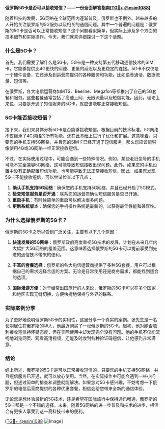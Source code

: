 **俄罗斯5G卡是否可以接收短信？——一份全面解答指南[[TG💪+ @esim1088](https://t.me/s/esim1088)]**

随着科技的发展，5G网络在全球范围内逐渐普及，俄罗斯也不例外。越来越多的人开始关注俄罗斯的5G服务以及相关的通信问题。其中一个普遍的问题是：俄罗斯的5G卡是否可以正常接收短信？这个问题看似简单，但实际上涉及多个方面的技术细节和实际操作。今天，我们就来详细探讨一下这个话题。

### 什么是5G卡？

首先，我们需要了解什么是5G卡。5G卡是一种支持第五代移动通信技术的SIM卡，它能够提供比4G更快的网速、更低的延迟以及更稳定的连接。5G卡不仅仅是一个硬件设备，它还涉及到运营商提供的各种服务和功能，比如语音通话、数据流量、短信等。

在俄罗斯，各大电信运营商如MTS、Beeline、Megafon等都推出了自己的5G套餐和服务。这些套餐通常包括了高速上网、无限流量以及短信功能。因此，理论上来说，只要是开通了短信服务的5G卡，就应该能够正常接收短信。

### 5G卡能否接收短信？

接下来，我们来具体分析5G卡是否能够接收短信。根据目前的技术标准，5G网络不仅继承了4G网络的所有功能，还在此基础上进行了优化和扩展。这意味着，只要您的手机支持5G网络，并且您的SIM卡已经开通了短信服务，那么您应该能够像使用4G或3G网络一样正常接收短信。

不过，在实际使用过程中，可能会遇到一些特殊情况。例如，某些老旧型号的手机可能不完全兼容5G网络，这可能导致短信接收出现问题。此外，如果您的手机设置中没有正确配置短信功能，也可能导致无法正常接收短信。因此，如果您发现5G卡不能接收短信，可以尝试检查以下几点：

1. **确认手机支持5G网络**：确保您的手机支持5G网络，并且已经开启了5G模式。
2. **检查短信服务是否开通**：联系您的运营商确认短信服务是否已开通。
3. **重启手机**：有时候简单的重启可以解决很多问题。
4. **更新系统版本**：确保您的手机操作系统是最新的，以获得最佳性能和兼容性。

### 为什么选择俄罗斯的5G卡？

俄罗斯的5G卡之所以受到广泛关注，主要有以下几个原因：

1. **快速发展的5G网络**：俄罗斯政府高度重视5G技术的发展，计划在未来几年内大幅扩大5G网络的覆盖范围。这意味着选择俄罗斯的5G卡可以提前享受到先进的通信技术带来的便利。
   
2. **丰富的套餐选择**：俄罗斯的各大电信运营商提供了多种5G套餐，用户可以根据自己的需求选择合适的方案。无论是日常使用还是商务需求，都能找到适合的选项。

3. **国际漫游方便**：对于经常出国旅行的人来说，俄罗斯的5G卡可以在多个国家和地区实现无缝切换，方便快捷地保持与外界的联系。

### 实际案例分享

为了更好地说明俄罗斯5G卡的实用性，这里分享一个真实的案例。张先生是一名长期居住在俄罗斯的华人，他最近购买了一张俄罗斯的5G卡。起初，他对能否顺利接收短信持怀疑态度，但在实际使用中却发现完全没有问题。他的手机不仅能流畅地浏览网页、观看高清视频，还能及时收到各种验证码短信，让他感到非常满意。

### 结论

综上所述，俄罗斯的5G卡是可以正常接收短信的。只要您的手机支持5G网络，并且短信服务已开通，就可以放心使用。当然，在实际操作中可能会遇到一些小问题，但通过简单的排查和调整就能解决。如果您对5G卡感兴趣，不妨考虑一下俄罗斯的电信运营商提供的各种优惠套餐，相信会给您带来全新的通信体验。

无论您是想体验最新的5G技术，还是希望在国际旅行中保持通讯畅通，俄罗斯的5G卡都是一个不错的选择。未来，随着5G网络的进一步普及和技术的进步，相信会有更多人享受到这一高科技带来的便利。

[[TG💪+ @esim1088](https://t.me/s/esim1088) ![Image](https://i.postimg.cc/4NQfJmqS/Snipaste-2025-05-13-00-14-12.png)]